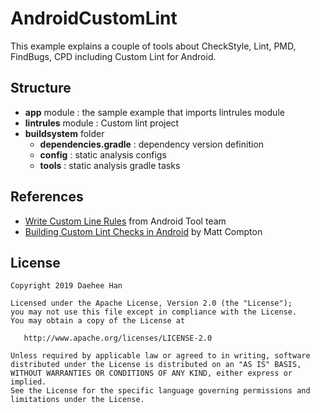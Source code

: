# AndroidCustomLint
This example explains a couple of tools about CheckStyle, Lint, PMD, FindBugs, CPD including Custom Lint for Android.

## Structure
- **app** module : the sample example that imports lintrules module
- **lintrules** module : Custom lint project
- **buildsystem** folder
    - **dependencies.gradle** : dependency version definition
    - **config** : static analysis configs
    - **tools** : static analysis gradle tasks

## References
- [Write Custom Line Rules](http://tools.android.com/tips/lint-custom-rules) from Android Tool team
- [Building Custom Lint Checks in Android](https://www.bignerdranch.com/blog/building-custom-lint-checks-in-android/) by Matt Compton

## License
    Copyright 2019 Daehee Han
    
    Licensed under the Apache License, Version 2.0 (the "License");
    you may not use this file except in compliance with the License.
    You may obtain a copy of the License at

       http://www.apache.org/licenses/LICENSE-2.0
       
    Unless required by applicable law or agreed to in writing, software
    distributed under the License is distributed on an "AS IS" BASIS,
    WITHOUT WARRANTIES OR CONDITIONS OF ANY KIND, either express or implied.
    See the License for the specific language governing permissions and
    limitations under the License.
